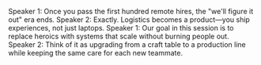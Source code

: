 Speaker 1: Once you pass the first hundred remote hires, the "we'll figure it out" era ends.
Speaker 2: Exactly. Logistics becomes a product—you ship experiences, not just laptops.
Speaker 1: Our goal in this session is to replace heroics with systems that scale without burning people out.
Speaker 2: Think of it as upgrading from a craft table to a production line while keeping the same care for each new teammate.

